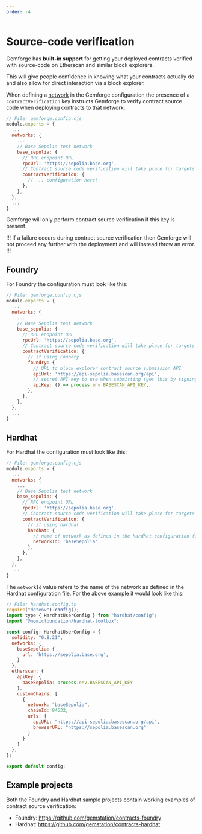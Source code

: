 ```yaml
---
order: -4
---
```


# Source-code verification

Gemforge has **built-in support** for getting your deployed contracts verified with source-code on Etherscan and similar block explorers.

This will give people confidence in knowing what your contracts actually do and also allow for direct interaction via a block explorer.

When defining a [network](../configuration/networks.md) in the Gemforge configuration the presence of a `contractVerification` key instructs Gemforge to verify contract source code when deploying contracts to that network: 

```js
// File: gemforge.config.cjs
module.exports = {
  ...
  networks: {
    ...
    // Base Sepolia test network
    base_sepolia: {
      // RPC endpoint URL
      rpcUrl: 'https://sepolia.base.org',
      // Contract source code verification will take place for targets using this network if this key is present!
      contractVerification: {
        // ... configuration here!
      },
    },
  },
  ...
}
```

Gemforge will only perform contract source verification if this key is present.

!!!
If a failure occurs during contract source verification then Gemforge will not proceed any further with the deployment and will instead throw an error.
!!!

## Foundry

For Foundry the configuration must look like this:

```js
// File: gemforge.config.cjs
module.exports = {
  ...
  networks: {
    ...
    // Base Sepolia test network
    base_sepolia: {
      // RPC endpoint URL
      rpcUrl: 'https://sepolia.base.org',
      // Contract source code verification will take place for targets using this network
      contractVerification: {
        // if using Foundry
        foundry: {
          // URL to block explorer contract source submission API
          apiUrl: 'https://api-sepolia.basescan.org/api',
          // secret API key to use when submitting (get this by signing up on Basescan.org)
          apiKey: () => process.env.BASESCAN_API_KEY,
        },
      },
    },
  },
  ...
}
```

## Hardhat

For Hardhat the configuration must look like this:

```js
// File: gemforge.config.cjs
module.exports = {
  ...
  networks: {
    ...
    // Base Sepolia test network
    base_sepolia: {
      // RPC endpoint URL
      rpcUrl: 'https://sepolia.base.org',
      // Contract source code verification will take place for targets using this network
      contractVerification: {
        // if using hardhat
        hardhat: {
          // name of network as defined in the hardhat configuration file
          networkId: 'baseSepolia'
        },
      },
    },
  },
  ...
}
```

The `networkId` value refers to the name of the network as defined in the Hardhat configuration file. For the above example it would look like this:

```js
// File: hardhat.config.ts
require("dotenv").config();
import type { HardhatUserConfig } from "hardhat/config";
import "@nomicfoundation/hardhat-toolbox";

const config: HardhatUserConfig = {
  solidity: "0.8.21",
  networks: {
    baseSepolia: {
      url: 'https://sepolia.base.org',
    }
  },
  etherscan: {
    apiKey: {
      baseSepolia: process.env.BASESCAN_API_KEY
    },
    customChains: [
      {
        network: "baseSepolia",
        chainId: 84532,
        urls: {
          apiURL: "https://api-sepolia.basescan.org/api",
          browserURL: "https://sepolia.basescan.org"
        }
      }
    ]    
  },
};

export default config;
```

## Example projects

Both the Foundry and Hardhat sample projects contain working examples of contract source verification:

* Foundry: https://github.com/gemstation/contracts-foundry
* Hardhat: https://github.com/gemstation/contracts-hardhat
